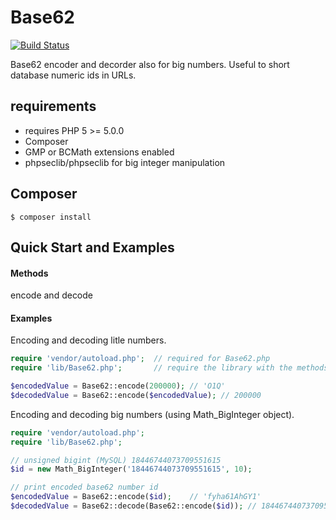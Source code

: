 # Base62

[![Build Status](https://travis-ci.org/SiroDiaz/Base62.svg?branch=master)](https://travis-ci.org/SiroDiaz/Base62)

Base62 encoder and decorder also for big numbers. Useful to short database numeric ids in URLs.

## requirements

* requires PHP 5 >= 5.0.0
* Composer
* GMP or BCMath extensions enabled
* phpseclib/phpseclib for big integer manipulation

## Composer

	$ composer install

## Quick Start and Examples

#### Methods

encode and decode

#### Examples

Encoding and decoding litle numbers.

```php
require 'vendor/autoload.php';	// required for Base62.php
require 'lib/Base62.php';		// require the library with the methods

$encodedValue = Base62::encode(200000);	// 'O1Q'
$decodedValue = Base62::encode($encodedValue); // 200000
```

Encoding and decoding big numbers (using Math_BigInteger object).

```php
require 'vendor/autoload.php';
require 'lib/Base62.php';

// unsigned bigint (MySQL) 18446744073709551615
$id = new Math_BigInteger('18446744073709551615', 10);

// print encoded base62 number id
$encodedValue = Base62::encode($id);	// 'fyha61AhGY1'
$decodedValue = Base62::decode(Base62::encode($id)); // 18446744073709551615
```
